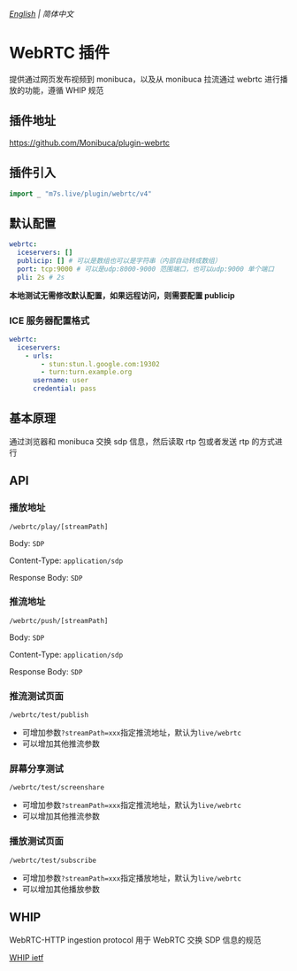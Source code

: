 _[English](https://github.com/Monibuca/plugin-webrtc/blob/v4/README.en.md) | 简体中文_

# WebRTC 插件

提供通过网页发布视频到 monibuca，以及从 monibuca 拉流通过 webrtc 进行播放的功能，遵循 WHIP 规范

## 插件地址

https://github.com/Monibuca/plugin-webrtc

## 插件引入

```go
import _ "m7s.live/plugin/webrtc/v4"
```

## 默认配置

```yaml
webrtc:
  iceservers: []
  publicip: [] # 可以是数组也可以是字符串（内部自动转成数组）
  port: tcp:9000 # 可以是udp:8000-9000 范围端口，也可以udp:9000 单个端口
  pli: 2s # 2s
```

**本地测试无需修改默认配置，如果远程访问，则需要配置 publicip**

### ICE 服务器配置格式

```yaml
webrtc:
  iceservers:
    - urls:
        - stun:stun.l.google.com:19302
        - turn:turn.example.org
      username: user
      credential: pass
```

## 基本原理

通过浏览器和 monibuca 交换 sdp 信息，然后读取 rtp 包或者发送 rtp 的方式进行

## API

### 播放地址

`/webrtc/play/[streamPath]`

Body: `SDP`

Content-Type: `application/sdp`

Response Body: `SDP`

### 推流地址

`/webrtc/push/[streamPath]`

Body: `SDP`

Content-Type: `application/sdp`

Response Body: `SDP`

### 推流测试页面

`/webrtc/test/publish`

- 可增加参数`?streamPath=xxx`指定推流地址，默认为`live/webrtc`
- 可以增加其他推流参数

### 屏幕分享测试

`/webrtc/test/screenshare`

- 可增加参数`?streamPath=xxx`指定推流地址，默认为`live/webrtc`
- 可以增加其他推流参数

### 播放测试页面

`/webrtc/test/subscribe`

- 可增加参数`?streamPath=xxx`指定播放地址，默认为`live/webrtc`
- 可以增加其他播放参数

## WHIP

WebRTC-HTTP ingestion protocol
用于 WebRTC 交换 SDP 信息的规范

[WHIP ietf](https://datatracker.ietf.org/doc/html/draft-ietf-wish-whip-02)
